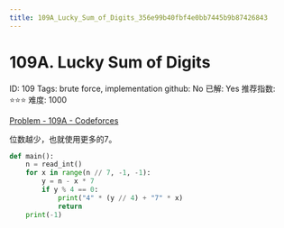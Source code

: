 ```yaml
---
title: 109A_Lucky_Sum_of_Digits_356e99b40fbf4e0bb7445b9b87426843
---
```


# 109A. Lucky Sum of Digits

ID: 109
Tags: brute force, implementation
github: No
已解: Yes
推荐指数: ⭐⭐⭐
难度: 1000

[Problem - 109A - Codeforces](https://codeforces.com/problemset/problem/109/A)

位数越少，也就使用更多的7。

```python
def main():
    n = read_int()
    for x in range(n // 7, -1, -1):
        y = n - x * 7
        if y % 4 == 0:
            print("4" * (y // 4) + "7" * x)
            return
    print(-1)
```